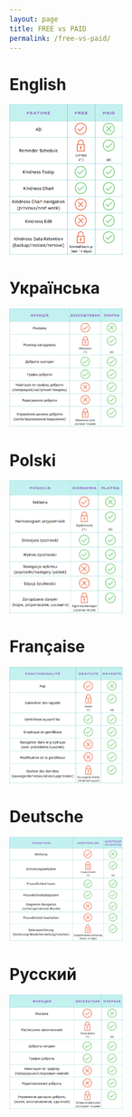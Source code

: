 ```yaml
---
layout: page
title: FREE vs PAID
permalink: /free-vs-paid/
---
```


# English
<img src="free-vs-paid/comparison-en.png" width="200" />

# Українська
<img src="free-vs-paid/comparison-uk.png" width="200" />

# Polski
<img src="free-vs-paid/comparison-pl.png" width="200" />

# Française
<img src="free-vs-paid/comparison-fr.png" width="200" />

# Deutsche
<img src="free-vs-paid/comparison-de.png" width="200" />

# Русский
<img src="free-vs-paid/comparison-ru.png" width="200" />
